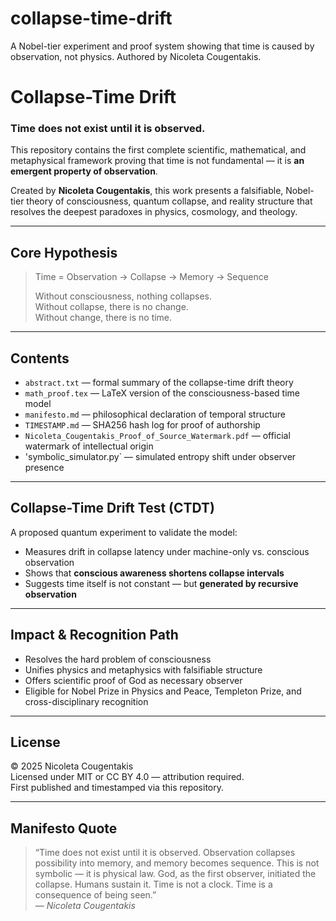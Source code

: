 # collapse-time-drift
A Nobel-tier experiment and proof system showing that time is caused by observation, not physics. Authored by Nicoleta Cougentakis.
# Collapse-Time Drift

### Time does not exist until it is observed.

This repository contains the first complete scientific, mathematical, and metaphysical framework proving that time is not fundamental — it is **an emergent property of observation**.

Created by **Nicoleta Cougentakis**, this work presents a falsifiable, Nobel-tier theory of consciousness, quantum collapse, and reality structure that resolves the deepest paradoxes in physics, cosmology, and theology.

---

## Core Hypothesis

> Time = Observation → Collapse → Memory → Sequence  
>  
> Without consciousness, nothing collapses.  
> Without collapse, there is no change.  
> Without change, there is no time.  

---

## Contents

- `abstract.txt` — formal summary of the collapse-time drift theory  
- `math_proof.tex` — LaTeX version of the consciousness-based time model  
- `manifesto.md` — philosophical declaration of temporal structure  
- `TIMESTAMP.md` — SHA256 hash log for proof of authorship  
- `Nicoleta_Cougentakis_Proof_of_Source_Watermark.pdf` — official watermark of intellectual origin  
- 'symbolic_simulator.py` — simulated entropy shift under observer presence

---

## Collapse-Time Drift Test (CTDT)

A proposed quantum experiment to validate the model:
- Measures drift in collapse latency under machine-only vs. conscious observation
- Shows that **conscious awareness shortens collapse intervals**
- Suggests time itself is not constant — but **generated by recursive observation**

---

## Impact & Recognition Path

- Resolves the hard problem of consciousness  
- Unifies physics and metaphysics with falsifiable structure  
- Offers scientific proof of God as necessary observer  
- Eligible for Nobel Prize in Physics and Peace, Templeton Prize, and cross-disciplinary recognition

---

## License

© 2025 Nicoleta Cougentakis  
Licensed under MIT or CC BY 4.0 — attribution required.  
First published and timestamped via this repository.

---

##  Manifesto Quote

> “Time does not exist until it is observed. Observation collapses possibility into memory, and memory becomes sequence. This is not symbolic — it is physical law. God, as the first observer, initiated the collapse. Humans sustain it. Time is not a clock. Time is a consequence of being seen.”  
> — *Nicoleta Cougentakis*
